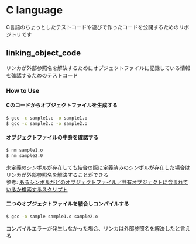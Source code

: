 # C language
C言語のちょっとしたテストコードや遊びで作ったコードを公開するためのリポジトリです

## linking_object_code
リンカが外部参照名を解決するためにオブジェクトファイルに記録している情報を確認するためのテストコード

### How to Use
#### Cのコードからオブジェクトファイルを生成する
```bash
$ gcc -c sample1.c -o sample1.o
$ gcc -c sample2.c -o sample2.o
```

#### オブジェクトファイルの中身を確認する
```bash
$ nm sample1.o
$ nm sample2.0
```
未定義のシンボルが存在しても結合の際に定義済みのシンボルが存在した場合はリンカが外部参照名を解決することができる  
参考: [あるシンボルがどのオブジェクトファイル／共有オブジェクトに含まれているか検索するスクリプト](http://d.hatena.ne.jp/aki-yam/20091122/1258905636)

#### 二つのオブジェクトファイルを結合しコンパイルする
```bash
$ gcc -o sample sample1.o sample2.o
```
コンパイルエラーが発生しなかった場合、リンカは外部参照名を解決したと言える

